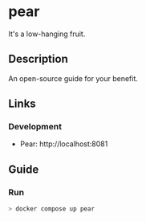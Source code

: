 # pear
It's a low-hanging fruit.

## Description

An open-source guide for your benefit.

## Links

### Development

* Pear: http://localhost:8081

## Guide

### Run

```bash
> docker compose up pear
```
